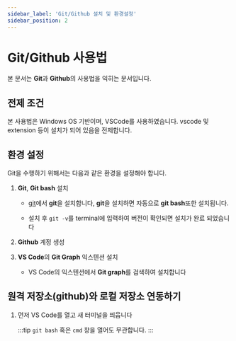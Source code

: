 ```yaml
---
sidebar_label: 'Git/Github 설치 및 환경설정'
sidebar_position: 2
---
```


# Git/Github 사용법

본 문서는 **Git**과 **Github**의 사용법을 익히는 문서입니다.

## 전제 조건
본 사용법은 Windows OS 기반이며, VSCode를 사용하였습니다. vscode 및 extension 등이 설치가 되어 있음을 전제합니다.

## 환경 설정
Git을 수행하기 위해서는 다음과 같은 환경을 설정해야 합니다.
1. **Git**, **Git bash** 설치
    - [git](https://git-scm.com/)에서 **git**을 설치합니다, **git**을 설치하면 자동으로 **git bash**또한 설치됩니다.

        <!-- <img src="/img/git_homepage.png" width="300"/> -->
    
    - 설치 후 `git -v`를 terminal에 입력하여 버전이 확인되면 설치가 완료 되었습니다

3. **Github** 계정 생성

4. **VS Code**의 **Git Graph** 익스텐션 설치
    - VS Code의 익스텐션에서 **Git graph**를 검색하여 설치합니다
        <!-- <img src="/img/git_graph.png" width="300"/> -->
        <!-- <br></br>설치가 완료되면 다음과 같은 화면을 볼 수 있습니다 -->

## 원격 저장소(github)와 로컬 저장소 연동하기
1. 먼저 VS Code를 열고 새 터미널을 띄웁니다

    :::tip
    `git bash` 혹은 `cmd` 창을 열어도 무관합니다.
    :::